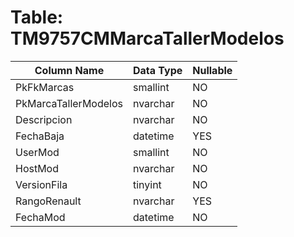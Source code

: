 # Table: TM9757CMMarcaTallerModelos

| Column Name | Data Type | Nullable |
|-------------|-----------|----------|
| PkFkMarcas | smallint | NO |
| PkMarcaTallerModelos | nvarchar | NO |
| Descripcion | nvarchar | NO |
| FechaBaja | datetime | YES |
| UserMod | smallint | NO |
| HostMod | nvarchar | NO |
| VersionFila | tinyint | NO |
| RangoRenault | nvarchar | YES |
| FechaMod | datetime | NO |
